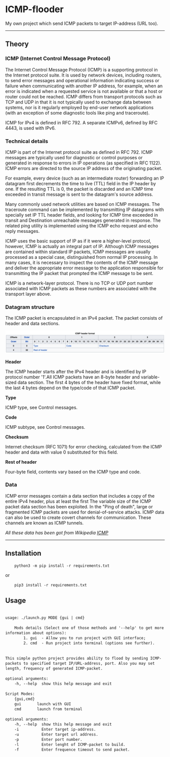 # ICMP-flooder

My own project which send ICMP packets to target IP-address (URL too).

***

## Theory

### ICMP (Internet Control Message Protocol)

The Internet Control Message Protocol (ICMP) is a supporting protocol in the Internet protocol suite. It is used by 
network devices, including routers, to send error messages and operational information indicating success or failure 
when communicating with another IP address, for example, when an error is indicated when a requested service is not 
available or that a host or router could not be reached. ICMP differs from transport protocols such as TCP and UDP 
in that it is not typically used to exchange data between systems, nor is it regularly employed by end-user network 
applications (with an exception of some diagnostic tools like ping and traceroute).

ICMP for IPv4 is defined in RFC 792. A separate ICMPv6, defined by RFC 4443, is used with IPv6.

### Technical details

ICMP is part of the Internet protocol suite as defined in RFC 792. ICMP messages are typically used for diagnostic or 
control purposes or generated in response to errors in IP operations (as specified in RFC 1122). ICMP errors are 
directed to the source IP address of the originating packet.

For example, every device (such as an intermediate router) forwarding an IP datagram first decrements the time to 
live (TTL) field in the IP header by one. If the resulting TTL is 0, the packet is discarded and an ICMP time exceeded 
in transit message is sent to the datagram's source address.

Many commonly used network utilities are based on ICMP messages. The traceroute command can be implemented by 
transmitting IP datagrams with specially set IP TTL header fields, and looking for ICMP time exceeded in transit and 
Destination unreachable messages generated in response. The related ping utility is implemented using the ICMP echo 
request and echo reply messages.

ICMP uses the basic support of IP as if it were a higher-level protocol, however, ICMP is actually an integral part 
of IP. Although ICMP messages are contained within standard IP packets, ICMP messages are usually processed as a 
special case, distinguished from normal IP processing. In many cases, it is necessary to inspect the contents of the 
ICMP message and deliver the appropriate error message to the application responsible for transmitting the IP packet 
that prompted the ICMP message to be sent.

ICMP is a network-layer protocol. There is no TCP or UDP port number associated with ICMP packets as these numbers 
are associated with the transport layer above.


### Datagram structure

The ICMP packet is encapsulated in an IPv4 packet. The packet consists of header and data sections.

![img.png](resources/icmp_frame.png)

**Header**

The ICMP header starts after the IPv4 header and is identified by IP protocol number '1'.All ICMP packets have 
an 8-byte header and variable-sized data section. The first 4 bytes of the header have fixed format, while the last
4 bytes depend on the type/code of that ICMP packet.

**Type**

ICMP type, see Control messages.

**Code**

ICMP subtype, see Control messages.

**Checksum**

Internet checksum (RFC 1071) for error checking, calculated from the ICMP header and data with value 0 substituted for this field.

**Rest of header**

Four-byte field, contents vary based on the ICMP type and code.

### Data

ICMP error messages contain a data section that includes a copy of the entire IPv4 header, plus at least the first
The variable size of the ICMP packet data section has been exploited. In the "Ping of death", large or fragmented ICMP 
packets are used for denial-of-service attacks. ICMP data can also be used to create covert channels for communication. 
These channels are known as ICMP tunnels.

*All these data has been got from Wikipedia [ICMP](https://en.wikipedia.org/wiki/Internet_Control_Message_Protocol)*

***

## Installation

```shell
    python3 -m pip install -r requirements.txt
```

or 

```shell
    pip3 install -r requirements.txt
```

## Usage

```bazaar

usage: ./launch.py MODE {gui | cmd}
                
    Mods details (Select one of those methods and '--help' to get more information about options):
        1. gui  - Allow you to run project with GUI interface;
        2. cmd  - Run project into terminal (options see further).
        

This simple python project provides ability to flood by sending ICMP-packets to specified target IP/URL-address, port. Also you may set length, frequency of generated ICMP-packet.

optional arguments:
    -h, --help  show this help message and exit

Script Modes:
    {gui,cmd}
    gui       launch with GUI
    cmd       launch from terminal

optional arguments:
    -h, --help  show this help message and exit
    -i          Enter target ip-address.
    -u          Enter target url address.
    -p          Enter port number.
    -l          Enter lenght of ICMP-packet to build.
    -f          Enter frequence timeout to send packet.
```

